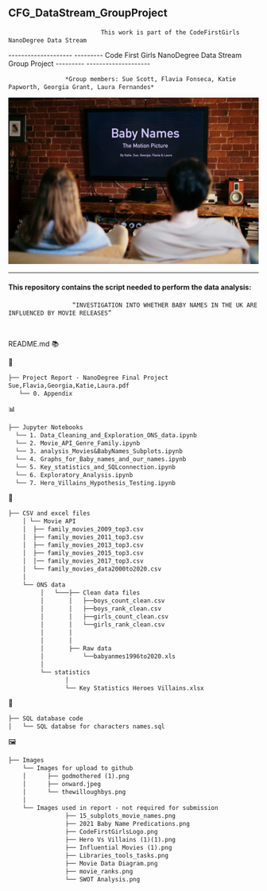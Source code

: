 ## CFG_DataStream_GroupProject
                              This work is part of the CodeFirstGirls NanoDegree Data Stream 


-------------------- ---------   Code First Girls NanoDegree Data Stream Group Project  --------- --------------------

                    *Group members: Sue Scott, Flavia Fonseca, Katie Papworth, Georgia Grant, Laura Fernandes* 


![](https://github.com/Fernandes2692/CFG_DataStream_GroupProject/blob/main/Images/BabyNames_Movie1.jpeg)


  ---
 
#### This repository contains the script needed to perform the data analysis: 
                      “INVESTIGATION INTO WHETHER BABY NAMES IN THE UK ARE INFLUENCED BY MOVIE RELEASES” 
 
 <br/>
 
README.md :books: 

:page_facing_up:
  
    ├── Project Report - NanoDegree Final Project Sue,Flavia,Georgia,Katie,Laura.pdf
       └── 0. Appendix
       
:bar_chart:

    ├── Jupyter Notebooks 
      └── 1. Data_Cleaning_and_Exploration_ONS_data.ipynb 
      └── 2. Movie_API_Genre_Family.ipynb 
      └── 3. analysis_Movies&BabyNames_Subplots.ipynb
      └── 4. Graphs_for_Baby_names_and_our_names.ipynb
      └── 5. Key_statistics_and_SQLconnection.ipynb
      └── 6. Exploratory_Analysis.ipynb 
      └── 7. Hero_Villains_Hypothesis_Testing.ipynb 
      
:notebook_with_decorative_cover:

    ├── CSV and excel files
        │ └── Movie API
        │  ├── family_movies_2009_top3.csv 
        │  ├── family_movies_2011_top3.csv 
        │  ├── family_movies_2013_top3.csv 
        │  ├── family_movies_2015_top3.csv 
        │  │── family_movies_2017_top3.csv
        │  └── family_movies_data2000to2020.csv
        │  
        └── ONS data 
             │   └───├── Clean data files 
             │       │   ├──boys_count_clean.csv
             │       │   ├──boys_rank_clean.csv
             │       │   ├──girls_count_clean.csv
             │       │   └──girls_rank_clean.csv
             │       │
             │       │        
             │       ├── Raw data
             │           └──babyanmes1996to2020.xls
             │
             └── statistics 
                    │
                    └── Key Statistics Heroes Villains.xlsx 
                   
:file_folder:
    
    ├── SQL database code
    │   └── SQL databse for characters names.sql
     
:framed_picture:

    ├── Images
        └── Images for upload to github
        │      ├── godmothered (1).png
        │      ├── onward.jpeg
        │      └── thewilloughbys.png
        │
        └── Images used in report - not required for submission
                    ├── 15_subplots_movie_names.png
                    ├── 2021 Baby Name Predications.png
                    ├── CodeFirstGirlsLogo.png
                    ├── Hero Vs Villains (1)(1).png
                    ├── Influential Movies (1).png
                    ├── Libraries_tools_tasks.png
                    ├── Movie Data Diagram.png
                    ├── movie_ranks.png
                    └── SWOT Analysis.png
                    




